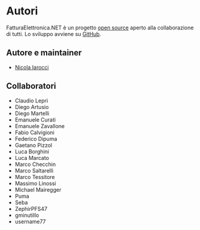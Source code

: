 Autori
======

FatturaElettronica.NET è un progetto [open source][li] aperto alla collaborazione
di tutti. Lo sviluppo avviene su [GitHub][gh].

Autore e maintainer
-------------------

- [Nicola Iarocci][NI]

Collaboratori
-------------

- Claudio Lepri
- Diego Artusio
- Diego Martelli
- Emanuele Curati
- Emanuele Zavallone
- Fabio Calvigioni
- Federico Dipuma
- Gaetano Pizzol
- Luca Borghini
- Luca Marcato
- Marco Checchin
- Marco Saltarelli
- Marco Tessitore
- Massimo Linossi
- Michael Mairegger
- Puma
- Seba
- ZephirPFS47
- gminutillo
- username77
 
[NI]: https://nicolaiarocci.com
[gh]: https://github.com/FatturaElettronica/FatturaElettronica.NET
[li]: http://github.com/FatturaElettronica/FatturaElettronica.NET/blob/master/LICENSE.txt
